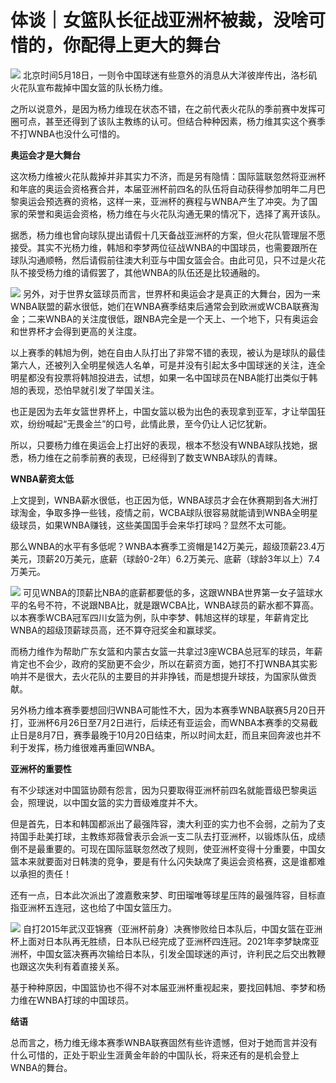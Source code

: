 # 体谈｜女篮队长征战亚洲杯被裁，没啥可惜的，你配得上更大的舞台

![](https://inews.gtimg.com/news_bt/OWFrjUFHz7NgyzmW9e58OlTcAGwOLYT3l7XP2F4xJHsKQAA/1000)
北京时间5月18日，一则令中国球迷有些意外的消息从大洋彼岸传出，洛杉矶火花队宣布裁掉中国女篮的队长杨力维。

之所以说意外，是因为杨力维现在状态不错，在之前代表火花队的季前赛中发挥可圈可点，甚至还得到了该队主教练的认可。但结合种种因素，杨力维其实这个赛季不打WNBA也没什么可惜的。

**奥运会才是大舞台**

这次杨力维被火花队裁掉并非其实力不济，而是另有隐情：国际篮联忽然将亚洲杯和年底的奥运会资格赛合并，本届亚洲杯前四名的队伍将自动获得参加明年二月巴黎奥运会预选赛的资格，这样一来，亚洲杯的赛程与WNBA产生了冲突。为了国家的荣誉和奥运会资格，杨力维在与火花队沟通无果的情况下，选择了离开该队。

据悉，杨力维也曾向球队提出请假十几天备战亚洲杯的方案，但火花队管理层不愿接受。其实不光杨力维，韩旭和李梦两位征战WNBA的中国球员，也需要跟所在球队沟通顺畅，然后请假前往澳大利亚与中国女篮会合。由此可见，只不过是火花队不接受杨力维的请假罢了，其他WNBA的队伍还是比较通融的。

![](https://inews.gtimg.com/news_bt/OGeNliMIDevwJhrdBv4CiH9SuvI5x67-AvUuvm8u_U4kIAA/1000)
另外，对于世界女篮球员而言，世界杯和奥运会才是真正的大舞台，因为一来WNBA联盟的薪水很低，她们在WNBA赛季结束后通常会到欧洲或WCBA联赛淘金；二来WNBA的关注度很低，跟NBA完全是一个天上、一个地下，只有奥运会和世界杯才会得到更高的关注度。

以上赛季的韩旭为例，她在自由人队打出了非常不错的表现，被认为是球队的最佳第六人，还被列入全明星候选人名单，可是并没有引起太多中国球迷的关注，连全明星都没有投票将韩旭投进去，试想，如果一名中国球员在NBA能打出类似于韩旭的表现，恐怕早就引发了举国关注。

也正是因为去年女篮世界杯上，中国女篮以极为出色的表现拿到亚军，才让举国狂欢，纷纷喊起“无畏金兰”的口号，此情此景，至今仍让人记忆犹新。

所以，只要杨力维在奥运会上打出好的表现，根本不愁没有WNBA球队找她，据悉，杨力维在之前季前赛的表现，已经得到了数支WNBA球队的青睐。

**WNBA薪资太低**

上文提到，WNBA薪水很低，也正因为低，WNBA球员才会在休赛期到各大洲打球淘金，争取多挣一些钱，疫情之前，WCBA球队很容易就能请到WNBA全明星级球员，如果WNBA赚钱，这些美国国手会来华打球吗？显然不太可能。

那么WNBA的水平有多低呢？WNBA本赛季工资帽是142万美元，超级顶薪23.4万美元，顶薪20万美元，底薪（球龄0-2年）6.2万美元、底薪（球龄3年以上）7.4万美元。

![](https://inews.gtimg.com/news_bt/OGanYIbI9K_tdJ1C6KwrHKPluCTi6fYApPPuZiocd6vSwAA/1000)
可见WNBA的顶薪比NBA的底薪都要低的多，这跟WNBA世界第一女子篮球水平的名号不符，不说跟NBA比，就是跟WCBA比，WNBA球员的薪水都不算高。以本赛季WCBA冠军四川女篮为例，队中李梦、韩旭这样的球星，年薪肯定比WNBA的超级顶薪球员高，还不算夺冠奖金和赢球奖。

而杨力维作为帮助广东女篮和内蒙古女篮一共拿过3座WCBA总冠军的球员，年薪肯定也不会少，政府的奖励更不会少，所以在薪资方面，她打不打WNBA其实影响并不是很大，去火花队的主要目的并非挣钱，而是想提升球技，为国家队做贡献。

另外杨力维本赛季要想回归WNBA可能性不大，因为本赛季WNBA联赛5月20日开打，亚洲杯6月26日至7月2日进行，后续还有亚运会，而WNBA本赛季的交易截止日是8月7日，赛季最晚于10月20日结束，所以时间太赶，而且来回奔波也并不利于发挥，杨力维很难再重回WNBA。

**亚洲杯的重要性**

有不少球迷对中国篮协颇有怨言，因为只要取得亚洲杯前四名就能晋级巴黎奥运会，照理说，以中国女篮的实力晋级难度并不大。

但是首先，日本和韩国都派出了最强阵容，澳大利亚的实力也不会弱，之前为了支持国手赴美打球，主教练郑薇曾表示会派一支二队去打亚洲杯，以锻炼队伍，成绩倒不是最重要的。可现在国际篮联忽然改了规则，使亚洲杯变得十分重要，中国女篮本来就要面对日韩澳的竞争，要是有什么闪失缺席了奥运会资格赛，这是谁都难以承担的责任！

还有一点，日本此次派出了渡嘉敷来梦、町田瑠唯等球星压阵的最强阵容，目标直指亚洲杯五连冠，这也给了中国女篮压力。

![](https://inews.gtimg.com/news_bt/OTi8NL3yuU-Mq7J7gmglqOo58ITtjsbP-EHLWHFWYftiwAA/1000)
自打2015年武汉亚锦赛（亚洲杯前身）决赛惨败给日本队后，中国女篮在亚洲杯上面对日本队再无胜绩，日本队已经完成了亚洲杯四连冠。2021年李梦缺席亚洲杯，中国女篮决赛再次输给日本队，引发全国球迷的声讨，许利民之后交出教鞭也跟这次失利有着直接关系。

基于种种原因，中国篮协也不得不对本届亚洲杯重视起来，要找回韩旭、李梦和杨力维在WNBA打球的中国球员。

**结语**

总而言之，杨力维无缘本赛季WNBA联赛固然有些许遗憾，但对于她而言并没有什么可惜的，正处于职业生涯黄金年龄的中国队长，将来还有的是机会登上WNBA的舞台。

